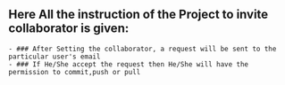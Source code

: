 ## Here All the instruction of the Project to **invite** collaborator is given:
    - ### After Setting the collaborator, a request will be sent to the particular user's email
    - ### If He/She accept the request then He/She will have the permission to commit,push or pull
  
